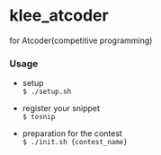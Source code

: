 # klee_atcoder
for Atcoder(competitive programming)

### Usage
* setup  
```$ ./setup.sh```

* register your snippet  
```$ tosnip```  

* preparation for the contest  
```$ ./init.sh {contest_name}```
